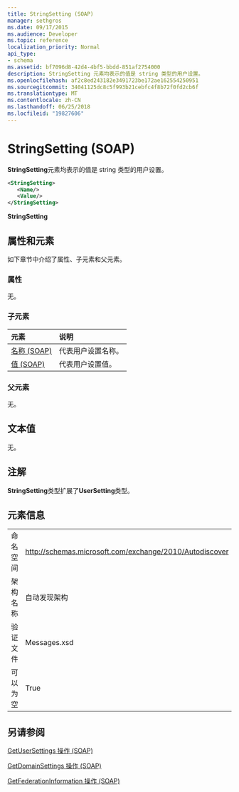 ```yaml
---
title: StringSetting (SOAP)
manager: sethgros
ms.date: 09/17/2015
ms.audience: Developer
ms.topic: reference
localization_priority: Normal
api_type:
- schema
ms.assetid: bf7096d8-42d4-4bf5-bbdd-851af2754000
description: StringSetting 元素均表示的值是 string 类型的用户设置。
ms.openlocfilehash: af2c8ed243182e3491723be172ae162554250951
ms.sourcegitcommit: 34041125dc8c5f993b21cebfc4f8b72f0fd2cb6f
ms.translationtype: MT
ms.contentlocale: zh-CN
ms.lasthandoff: 06/25/2018
ms.locfileid: "19827606"
---
```

# <a name="stringsetting-soap"></a>StringSetting (SOAP)

**StringSetting**元素均表示的值是 string 类型的用户设置。 
  
```XML
<StringSetting>
   <Name/>
   <Value/>
</StringSetting>
```

 **StringSetting**
## <a name="attributes-and-elements"></a>属性和元素

如下章节中介绍了属性、子元素和父元素。
  
### <a name="attributes"></a>属性

无。
  
### <a name="child-elements"></a>子元素

|**元素**|**说明**|
|:-----|:-----|
|[名称 (SOAP)](name-soap.md) <br/> |代表用户设置名称。  <br/> |
|[值 (SOAP)](value-soap.md) <br/> |代表用户设置值。  <br/> |
   
### <a name="parent-elements"></a>父元素

无。
  
## <a name="text-value"></a>文本值

无。
  
## <a name="remarks"></a>注解

**StringSetting**类型扩展了**UserSetting**类型。 
  
## <a name="element-information"></a>元素信息

|||
|:-----|:-----|
|命名空间  <br/> |http://schemas.microsoft.com/exchange/2010/Autodiscover  <br/> |
|架构名称  <br/> |自动发现架构  <br/> |
|验证文件  <br/> |Messages.xsd  <br/> |
|可以为空  <br/> |True  <br/> |
   
## <a name="see-also"></a>另请参阅



[GetUserSettings 操作 (SOAP)](getusersettings-operation-soap.md)
  
[GetDomainSettings 操作 (SOAP)](getdomainsettings-operation-soap.md)
  
[GetFederationInformation 操作 (SOAP)](getfederationinformation-operation-soap.md)

